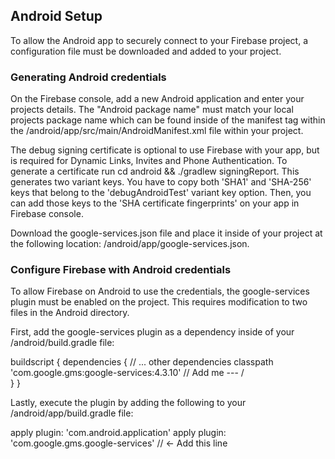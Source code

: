 ## Android Setup
To allow the Android app to securely connect to your Firebase project, a configuration file must be downloaded and added to your project.

### Generating Android credentials
On the Firebase console, add a new Android application and enter your projects details. The "Android package name" must match your local projects package name which can be found inside of the manifest tag within the /android/app/src/main/AndroidManifest.xml file within your project.

The debug signing certificate is optional to use Firebase with your app, but is required for Dynamic Links, Invites and Phone Authentication. To generate a certificate run cd android && ./gradlew signingReport. This generates two variant keys. You have to copy both 'SHA1' and 'SHA-256' keys that belong to the 'debugAndroidTest' variant key option. Then, you can add those keys to the 'SHA certificate fingerprints' on your app in Firebase console.

Download the google-services.json file and place it inside of your project at the following location: /android/app/google-services.json.

### Configure Firebase with Android credentials
To allow Firebase on Android to use the credentials, the google-services plugin must be enabled on the project. This requires modification to two files in the Android directory.

First, add the google-services plugin as a dependency inside of your /android/build.gradle file:

buildscript {
  dependencies {
    // ... other dependencies
    classpath 'com.google.gms:google-services:4.3.10'
    // Add me --- /\
  }
}

Lastly, execute the plugin by adding the following to your /android/app/build.gradle file:

apply plugin: 'com.android.application'
apply plugin: 'com.google.gms.google-services' // <- Add this line
